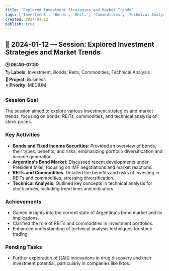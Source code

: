 ```yaml
---
title: "Explored Investment Strategies and Market Trends"
tags: ['Investment', 'Bonds', 'Reits', 'Commodities', 'Technical Analysis']
created: 2024-01-12
publish: true
---
```


## 📅 2024-01-12 — Session: Explored Investment Strategies and Market Trends

**🕒 06:40–07:50**  
**🏷️ Labels**: Investment, Bonds, Reits, Commodities, Technical Analysis  
**📂 Project**: Business  
**⭐ Priority**: MEDIUM  


### Session Goal
The session aimed to explore various investment strategies and market trends, focusing on bonds, REITs, commodities, and technical analysis of stock prices.

### Key Activities
- **Bonds and Fixed Income Securities**: Provided an overview of bonds, their types, benefits, and risks, emphasizing portfolio diversification and income generation.
- **Argentina's Bond Market**: Discussed recent developments under President Milei, focusing on IMF negotiations and market reactions.
- **REITs and Commodities**: Detailed the benefits and risks of investing in REITs and commodities, stressing diversification.
- **Technical Analysis**: Outlined key concepts in technical analysis for stock prices, including trend lines and indicators.

### Achievements
- Gained insights into the current state of Argentina's bond market and its implications.
- Clarified the role of REITs and commodities in investment portfolios.
- Enhanced understanding of technical analysis techniques for stock trading.

### Pending Tasks
- Further exploration of [[AI]] innovations in drug discovery and their investment potential, particularly in companies like Iktos.
